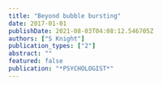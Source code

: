 ```yaml
---
title: "Beyond bubble bursting"
date: 2017-01-01
publishDate: 2021-08-03T04:08:12.546705Z
authors: ["S Knight"]
publication_types: ["2"]
abstract: ""
featured: false
publication: "*PSYCHOLOGIST*"
---
```


